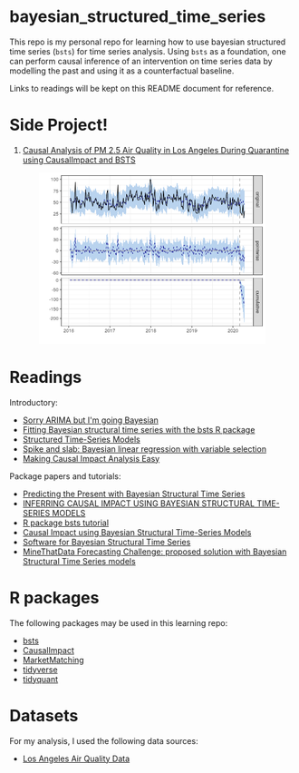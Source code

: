 # bayesian_structured_time_series

This repo is my personal repo for learning how to use bayesian structured time series (`bsts`) for time series analysis. Using `bsts` as a foundation, one can perform causal inference of an intervention on time series data by modelling the past and using it as a counterfactual baseline.

Links to readings will be kept on this README document for reference.

# Side Project!

1. [Causal Analysis of PM 2.5 Air Quality in Los Angeles During Quarantine using CausalImpact and BSTS](https://github.com/kfoofw/bayesian_structured_time_series/blob/master/analysis/analysis_pm25.md)

<div align="center">
    <img src= ./img/causal_impact.png width=400>
</div>

# Readings

Introductory:
- [Sorry ARIMA but I'm going Bayesian](https://multithreaded.stitchfix.com/blog/2016/04/21/forget-arima/)
- [Fitting Bayesian structural time series with the bsts R package](http://www.unofficialgoogledatascience.com/2017/07/fitting-bayesian-structural-time-series.html?m=1)
- [Structured Time-Series Models](http://oliviayu.github.io/post/2019-03-21-bsts/)
- [Spike and slab: Bayesian linear regression with variable selection](http://www.batisengul.co.uk/post/spike-and-slab-bayesian-linear-regression-with-variable-selection/)
- [Making Causal Impact Analysis Easy](https://multithreaded.stitchfix.com/blog/2016/01/13/market-watch/)

Package papers and tutorials:
- [Predicting the Present with Bayesian Structural Time Series](http://people.ischool.berkeley.edu/~hal/Papers/2013/pred-present-with-bsts.pdf)
- [INFERRING CAUSAL IMPACT USING BAYESIAN STRUCTURAL TIME-SERIES MODELS](https://storage.googleapis.com/pub-tools-public-publication-data/pdf/41854.pdf)
- [R package bsts tutorial](http://hedibert.org/wp-content/uploads/2016/05/bsts-tutorial.pdf)
- [Causal Impact using Bayesian Structural Time-Series Models](https://rstudio-pubs-static.s3.amazonaws.com/348164_d03363ac0c864fe7885343d3c58eda2a.html)
- [Software for Bayesian Structural Time Series](https://drive.google.com/file/d/14US56VzanuLt03XBkoAGzLy0gDEreZUc/view)
- [MineThatData Forecasting Challenge: proposed solution with Bayesian Structural Time Series models](http://sisifospage.tech/2017-10-30-forecasting-bsts.html)


# R packages

The following packages may be used in this learning repo:
- [bsts](https://cran.r-project.org/web/packages/bsts/index.html)
- [CausalImpact](https://github.com/google/CausalImpact)
- [MarketMatching](https://cran.r-project.org/web/packages/MarketMatching/index.html)
- [tidyverse](https://cran.r-project.org/web/packages/tidyverse/index.html)
- [tidyquant](https://cran.r-project.org/web/packages/tidyquant/index.html)

# Datasets

For my analysis, I used the following data sources:
- [Los Angeles Air Quality Data](https://aqicn.org/city/losangeles/los-angeles-north-main-street/)
